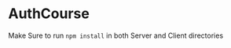 # AuthCourse

<p>Make Sure to run <code>npm install</code> in both Server and Client directories</p> 
